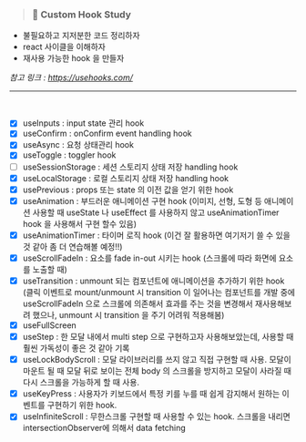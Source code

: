 > ### **📝 Custom Hook Study**

- 불필요하고 지저분한 코드 정리하자
- react 사이클을 이해하자
- 재사용 가능한 hook 을 만들자

_참고 링크 : <https://usehooks.com/>_

---

<br />

- [x] useInputs : input state 관리 hook
- [x] useConfirm : onConfirm event handling hook
- [x] useAsync : 요청 상태관리 hook
- [x] useToggle : toggler hook
- [ ] useSessionStorage : 세션 스토리지 상태 저장 handling hook
- [x] useLocalStorage : 로컬 스토리지 상태 저장 handling hook
- [x] usePrevious : props 또는 state 의 이전 값을 얻기 위한 hook
- [x] useAnimation : 부드러운 애니메이션 구현 hook (이미지, 선형, 도형 등 애니메이션 사용할 때 useState 나 useEffect 를 사용하지 않고 useAnimationTimer hook 을 사용해서 구현 할수 있음)
- [x] useAnimationTimer : 타이머 로직 hook (이건 잘 활용하면 여기저기 쓸 수 있을 것 같아 좀 더 연습해볼 예정!!)
- [x] useScrollFadeIn : 요소를 fade in-out 시키는 hook (스크롤에 따라 화면에 요소를 노출할 때)
- [x] useTransition : unmount 되는 컴포넌트에 애니메이션을 추가하기 위한 hook (클릭 이벤트로 mount/unmount 시 transition 이 일어나는 컴포넌트를 개발 중에 useScrollFadeIn 으로 스크롤에 의존해서 효과를 주는 것을 변경해서 재사용해보려 했으나, unmount 시 transition 을 주기 어려워 적용해봄)
- [x] useFullScreen
- [x] useStep : 한 모달 내에서 multi step 으로 구현하고자 사용해보았는데, 사용할 때 훨씬 가독성이 좋은 것 같아 기록
- [x] useLockBodyScroll : 모달 라이브러리를 쓰지 않고 직접 구현할 때 사용. 모달이 마운트 될 때 모달 뒤로 보이는 전체 body 의 스크롤을 방지하고 모달이 사라질 때 다시 스크롤을 가능하게 할 때 사용.
- [x] useKeyPress : 사용자가 키보드에서 특정 키를 누를 때 쉽게 감지해서 원하는 이벤트를 구현하기 위한 hook.
- [x] useInfiniteScroll : 무한스크롤 구현할 때 사용할 수 있는 hook. 스크롤을 내리면 intersectionObserver에 의해서 data fetching
